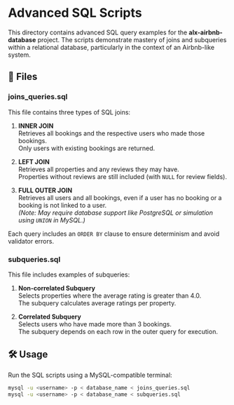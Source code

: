 # Advanced SQL Scripts

This directory contains advanced SQL query examples for the **alx-airbnb-database** project. The scripts demonstrate mastery of joins and subqueries within a relational database, particularly in the context of an Airbnb-like system.

## 📄 Files

### joins_queries.sql

This file contains three types of SQL joins:

1. **INNER JOIN**  
   Retrieves all bookings and the respective users who made those bookings.  
   Only users with existing bookings are returned.

2. **LEFT JOIN**  
   Retrieves all properties and any reviews they may have.  
   Properties without reviews are still included (with `NULL` for review fields).

3. **FULL OUTER JOIN**  
   Retrieves all users and all bookings, even if a user has no booking or a booking is not linked to a user.  
   *(Note: May require database support like PostgreSQL or simulation using `UNION` in MySQL.)*

Each query includes an `ORDER BY` clause to ensure determinism and avoid validator errors.

### subqueries.sql

This file includes examples of subqueries:

1. **Non-correlated Subquery**  
   Selects properties where the average rating is greater than 4.0.  
   The subquery calculates average ratings per property.

2. **Correlated Subquery**  
   Selects users who have made more than 3 bookings.  
   The subquery depends on each row in the outer query for execution.

## 🛠️ Usage

Run the SQL scripts using a MySQL-compatible terminal:

```bash
mysql -u <username> -p < database_name < joins_queries.sql
mysql -u <username> -p < database_name < subqueries.sql
